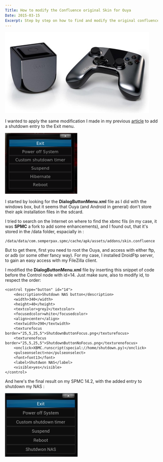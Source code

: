```yaml
---
Title: How to modify the Confluence original Skin for Ouya
Date: 2015-03-15
Excerpt: Step by step on how to find and modify the original confluence skin. 
---
```

![OUYA](images/ouya.jpg)

I wanted to apply the same modification I made in my previous  [article](http://scriptogr.am/blackhorus/post/how-to-shutdown-your-nas-from-xbmc) to add a shutdown entry to the Exit menu.

![Standard Menu](images/EdenScreenShots-PowerMenu.png)

I started by looking for the **DialogButtonMenu.xml** file as I did with the windows box, but it seems that Ouya (and Android in general) don't store their apk installation files in the sdcard. 

I tried to search on the Internet on where to find the xbmc fils (in my case, it was **SPMC** a fork to add some enhancements), and I found out, that it's stored in the /data folder, espacially in :

 	/data/data/com.semperpax.spmc/cache/apk/assets/addons/skin.confluence


But to get there, first you need to root the Ouya, and access with either ftp, or adb (or some other fancy way). For my case, I installed DroidFtp server, to gain an easy access with my FileZilla client.

I modified the **DialogButtonMenu.xml** file by inserting this snippet of code before the Control node with id=14. Just make sure, also to modify id, to respect the order:

 
	<control type="button" id="14">				
		<description>Shutdown NAS button</description>
		<width>340</width>
		<height>40</height>
		<textcolor>grey2</textcolor>
		<focusedcolor>white</focusedcolor>
		<align>center</align>
		<textwidth>290</textwidth>
		<texturefocus border="25,5,25,5">ShutdownButtonFocus.png</texturefocus>
		<texturenofocus border="25,5,25,5">ShutdownButtonNoFocus.png</texturenofocus>
		<onclick>XBMC.runscript(special://home/shutdown.py)</onclick>			
		<pulseonselect>no</pulseonselect>				
		<font>font13</font>				
		<label>Shutdwon NAS</label>				
		<visible>yes</visible>			
	</control>

And here's the final result on my SPMC 14.2, with the added entry to shutdown my NAS :

![SPMC Menu](images/SPMC14-shutdwon.jpg)